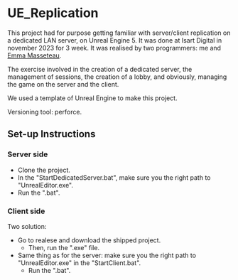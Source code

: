 # UE_Replication

This project had for purpose getting familiar with server/client replication on a dedicated LAN server, on Unreal Engine 5.
It was done at Isart Digital in november 2023 for 3 week.
It was realised by two programmers: me and [Emma Masseteau](https://github.com/Elmea).

The exercise involved in the creation of a dedicated server, the management of sessions, the creation of a lobby, and obviously, managing the game on the server and the client.

We used a template of Unreal Engine to make this project.

Versioning tool: perforce. 

## Set-up Instructions

### Server side
* Clone the project.
* In the "StartDedicatedServer.bat", make sure you the right path to "UnrealEditor.exe".
* Run the ".bat".


### Client side
Two solution:
* Go to realese and download the shipped project.
  * Then, run the ".exe" file.
* Same thing as for the server: make sure you the right path to "UnrealEditor.exe" in the "StartClient.bat".
  * Run the ".bat".
